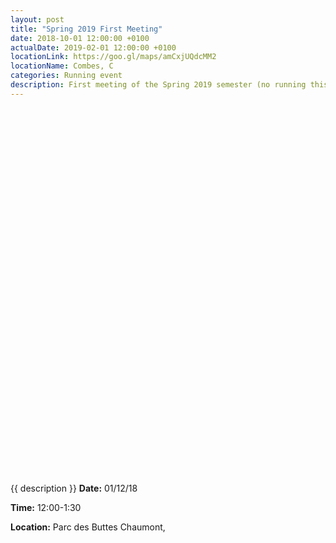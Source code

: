 ```yaml
---
layout: post
title: "Spring 2019 First Meeting"
date: 2018-10-01 12:00:00 +0100
actualDate: 2019-02-01 12:00:00 +0100
locationLink: https://goo.gl/maps/amCxjUQdcMM2
locationName: Combes, C
categories: Running event
description: First meeting of the Spring 2019 semester (no running this week).
---
```


<iframe style="float:right;" src="" width="800" height="600" frameborder="0" style="border:0" allowfullscreen></iframe>

{{ description }}
**Date:** 01/12/18

**Time:** 12:00-1:30

**Location:** Parc des Buttes Chaumont,


&nbsp;
